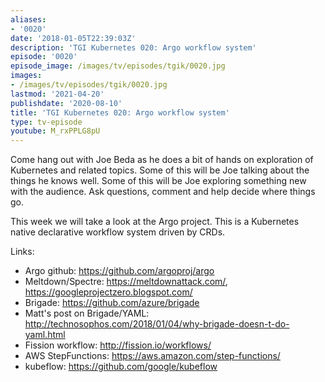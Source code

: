 ```yaml
---
aliases:
- '0020'
date: '2018-01-05T22:39:03Z'
description: 'TGI Kubernetes 020: Argo workflow system'
episode: '0020'
episode_image: /images/tv/episodes/tgik/0020.jpg
images:
- /images/tv/episodes/tgik/0020.jpg
lastmod: '2021-04-20'
publishdate: '2020-08-10'
title: 'TGI Kubernetes 020: Argo workflow system'
type: tv-episode
youtube: M_rxPPLG8pU
---
```


Come hang out with Joe Beda as he does a bit of hands on exploration of Kubernetes and related topics. Some of this will be Joe talking about the things he knows well. Some of this will be Joe exploring something new with the audience. Ask questions, comment and help decide where things go.

This week we will take a look at the Argo project.  This is a Kubernetes native declarative workflow system driven by CRDs.

Links:
* Argo github: https://github.com/argoproj/argo
* Meltdown/Spectre: https://meltdownattack.com/, https://googleprojectzero.blogspot.com/
* Brigade: https://github.com/azure/brigade
* Matt&#39;s post on Brigade/YAML: http://technosophos.com/2018/01/04/why-brigade-doesn-t-do-yaml.html
* Fission workflow: http://fission.io/workflows/
* AWS StepFunctions: https://aws.amazon.com/step-functions/
* kubeflow: https://github.com/google/kubeflow